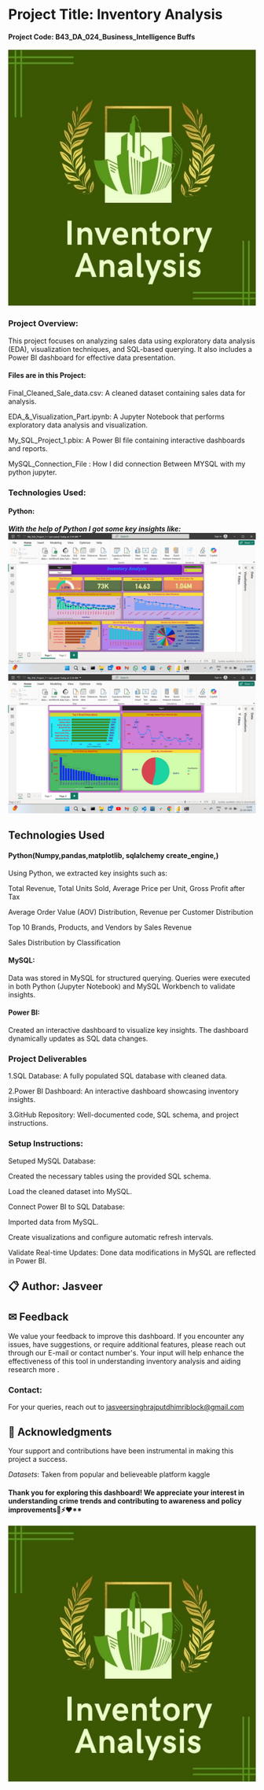 # Project Title: Inventory Analysis
#### Project Code: B43_DA_024_Business_Intelligence Buffs

<img src="https://raw.githubusercontent.com/Jasveer8172791/Inventory-Analysis/main/Black_Gold_Modern_Company_Logo.jpg" alt="Black Gold Modern Company Logo" width="1010" height="520">

### Project Overview: 

This project focuses on analyzing sales data using exploratory data analysis (EDA), visualization techniques, and SQL-based querying. It also includes a Power BI dashboard for effective data presentation.

#### Files are in this Project: 

Final_Cleaned_Sale_data.csv: A cleaned dataset containing sales data for analysis.

EDA_&_Visualization_Part.ipynb: A Jupyter Notebook that performs exploratory data analysis and visualization.

My_SQL_Project_1.pbix: A Power BI file containing interactive dashboards and reports.

MySQL_Connection_File :  How I did connection Between MYSQL with my python jupyter.

### Technologies Used: 

#### Python: 
***With the help of Python I got some key insights like:***
![Screenshot 2025-03-21 125009](https://github.com/Jasveer8172791/Inventory-Analysis/blob/main/Screenshot%202025-03-21%20125009.png)
![Screenshot 2025-03-21 125035](https://github.com/Jasveer8172791/Inventory-Analysis/blob/main/Screenshot%202025-03-21%20125035.png)

## Technologies Used

#### Python(Numpy,pandas,matplotlib, sqlalchemy create_engine,)

Using Python, we extracted key insights such as:

Total Revenue, Total Units Sold, Average Price per Unit, Gross Profit after Tax

Average Order Value (AOV) Distribution, Revenue per Customer Distribution

Top 10 Brands, Products, and Vendors by Sales Revenue

Sales Distribution by Classification

#### MySQL: 

Data was stored in MySQL for structured querying.
Queries were executed in both Python (Jupyter Notebook) and MySQL Workbench to validate insights.

#### Power BI: 
Created an interactive dashboard to visualize key insights.
The dashboard dynamically updates as SQL data changes.

### Project Deliverables

1.SQL Database: A fully populated SQL database with cleaned data.

2.Power BI Dashboard: An interactive dashboard showcasing inventory insights.

3.GitHub Repository: Well-documented code, SQL schema, and project instructions.

### Setup Instructions: 

Setuped MySQL Database:

Created the necessary tables using the provided SQL schema.

Load the cleaned dataset into MySQL.

Connect Power BI to SQL Database:

Imported data from MySQL.

Create visualizations and configure automatic refresh intervals.

Validate Real-time Updates:
Done data modifications in MySQL are reflected in Power BI.



## 📋 Author: Jasveer 

## ✉ Feedback
We value your feedback to improve this dashboard. 
If you encounter any issues, have suggestions, or require additional features, please reach out through our E-mail or contact number's. Your input will help enhance the effectiveness of this tool in understanding inventory analysis  and aiding research more .


### Contact: 
For your queries, reach out to jasveersinghrajputdhimriblock@gmail.com
## 🤝 Acknowledgments
Your support and contributions have been instrumental in making this project a success.

*Datasets*: Taken from popular and believeable platform kaggle


#### Thank you for exploring this dashboard! We appreciate your interest in understanding crime trends and contributing to awareness and policy improvements🚗⚡❤**

<img src="https://raw.githubusercontent.com/Jasveer8172791/Inventory-Analysis/main/Black_Gold_Modern_Company_Logo.jpg" alt="Black Gold Modern Company Logo" width="1010" height="520">
